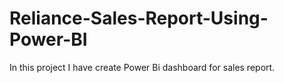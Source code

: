 # Reliance-Sales-Report-Using-Power-BI
In this project I have create Power Bi dashboard for sales report.
